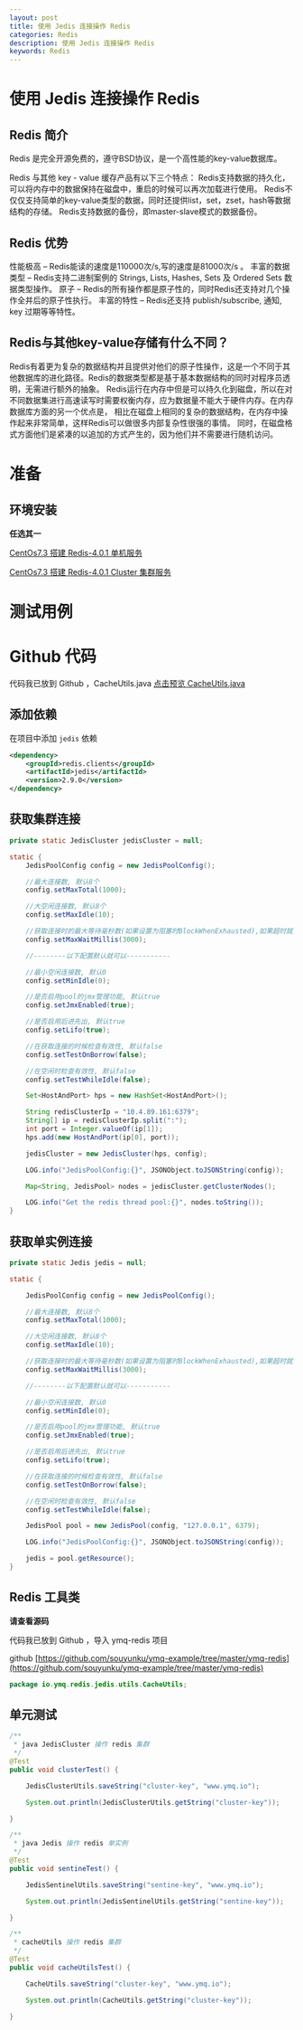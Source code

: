 ```yaml
---
layout: post
title: 使用 Jedis 连接操作 Redis
categories: Redis
description: 使用 Jedis 连接操作 Redis
keywords: Redis 
---
```


# 使用 Jedis 连接操作 Redis

## Redis 简介

Redis 是完全开源免费的，遵守BSD协议，是一个高性能的key-value数据库。

Redis 与其他 key - value 缓存产品有以下三个特点：
Redis支持数据的持久化，可以将内存中的数据保持在磁盘中，重启的时候可以再次加载进行使用。
Redis不仅仅支持简单的key-value类型的数据，同时还提供list，set，zset，hash等数据结构的存储。
Redis支持数据的备份，即master-slave模式的数据备份。


## Redis 优势

性能极高 – Redis能读的速度是110000次/s,写的速度是81000次/s 。
丰富的数据类型 – Redis支持二进制案例的 Strings, Lists, Hashes, Sets 及 Ordered Sets 数据类型操作。
原子 – Redis的所有操作都是原子性的，同时Redis还支持对几个操作全并后的原子性执行。
丰富的特性 – Redis还支持 publish/subscribe, 通知, key 过期等等特性。

## Redis与其他key-value存储有什么不同？

Redis有着更为复杂的数据结构并且提供对他们的原子性操作，这是一个不同于其他数据库的进化路径。Redis的数据类型都是基于基本数据结构的同时对程序员透明，无需进行额外的抽象。
Redis运行在内存中但是可以持久化到磁盘，所以在对不同数据集进行高速读写时需要权衡内存，应为数据量不能大于硬件内存。在内存数据库方面的另一个优点是， 相比在磁盘上相同的复杂的数据结构，在内存中操作起来非常简单，这样Redis可以做很多内部复杂性很强的事情。 同时，在磁盘格式方面他们是紧凑的以追加的方式产生的，因为他们并不需要进行随机访问。

# 准备

## 环境安装 

**任选其一**

[CentOs7.3 搭建 Redis-4.0.1 单机服务](https://segmentfault.com/a/1190000010709337)

[CentOs7.3 搭建 Redis-4.0.1 Cluster 集群服务](https://segmentfault.com/a/1190000010682551)

# 测试用例

# Github 代码

代码我已放到 Github ，CacheUtils.java [点击预览 CacheUtils.java ](https://github.com/souyunku/ymq-example/blob/master/ymq-redis/src/main/java/io/ymq/redis/jedis/utils/CacheUtils.java)

## 添加依赖

在项目中添加 `jedis` 依赖

```xml
<dependency>
	<groupId>redis.clients</groupId>
	<artifactId>jedis</artifactId>
	<version>2.9.0</version>
</dependency>
```

## 获取集群连接

```java
private static JedisCluster jedisCluster = null;

static {
	JedisPoolConfig config = new JedisPoolConfig();

	//最大连接数, 默认8个
	config.setMaxTotal(1000);

	//大空闲连接数, 默认8个
	config.setMaxIdle(10);

	//获取连接时的最大等待毫秒数(如果设置为阻塞时BlockWhenExhausted),如果超时就抛异常, 小于零:阻塞不确定的时间,  默认-1
	config.setMaxWaitMillis(3000);

	//--------以下配置默认就可以-----------

	//最小空闲连接数, 默认0
	config.setMinIdle(0);

	//是否启用pool的jmx管理功能, 默认true
	config.setJmxEnabled(true);

	//是否启用后进先出, 默认true
	config.setLifo(true);

	//在获取连接的时候检查有效性, 默认false
	config.setTestOnBorrow(false);

	//在空闲时检查有效性, 默认false
	config.setTestWhileIdle(false);

	Set<HostAndPort> hps = new HashSet<HostAndPort>();

	String redisClusterIp = "10.4.89.161:6379";
	String[] ip = redisClusterIp.split(":");
	int port = Integer.valueOf(ip[1]);
	hps.add(new HostAndPort(ip[0], port));

	jedisCluster = new JedisCluster(hps, config);

	LOG.info("JedisPoolConfig:{}", JSONObject.toJSONString(config));

	Map<String, JedisPool> nodes = jedisCluster.getClusterNodes();

	LOG.info("Get the redis thread pool:{}", nodes.toString());
}
```


## 获取单实例连接


```java
private static Jedis jedis = null;

static {

	JedisPoolConfig config = new JedisPoolConfig();

	//最大连接数, 默认8个
	config.setMaxTotal(1000);

	//大空闲连接数, 默认8个
	config.setMaxIdle(10);

	//获取连接时的最大等待毫秒数(如果设置为阻塞时BlockWhenExhausted),如果超时就抛异常, 小于零:阻塞不确定的时间,  默认-1
	config.setMaxWaitMillis(3000);

	//--------以下配置默认就可以-----------

	//最小空闲连接数, 默认0
	config.setMinIdle(0);

	//是否启用pool的jmx管理功能, 默认true
	config.setJmxEnabled(true);

	//是否启用后进先出, 默认true
	config.setLifo(true);

	//在获取连接的时候检查有效性, 默认false
	config.setTestOnBorrow(false);

	//在空闲时检查有效性, 默认false
	config.setTestWhileIdle(false);

	JedisPool pool = new JedisPool(config, "127.0.0.1", 6379);

	LOG.info("JedisPoolConfig:{}", JSONObject.toJSONString(config));

	jedis = pool.getResource();
}
```

## Redis 工具类

**请查看源码**

代码我已放到 Github ，导入 ymq-redis 项目 

github [https://github.com/souyunku/ymq-example/tree/master/ymq-redis](https://github.com/souyunku/ymq-example/tree/master/ymq-redis)


```java
package io.ymq.redis.jedis.utils.CacheUtils;
```

## 单元测试

```java
/**
 * java JedisCluster 操作 redis 集群
 */
@Test
public void clusterTest() {

	JedisClusterUtils.saveString("cluster-key", "www.ymq.io");

	System.out.println(JedisClusterUtils.getString("cluster-key"));

}

/**
 * java Jedis 操作 redis 单实例
 */
@Test
public void sentineTest() {

	JedisSentinelUtils.saveString("sentine-key", "www.ymq.io");

	System.out.println(JedisSentinelUtils.getString("sentine-key"));

}

/**
 * cacheUtils 操作 redis 集群
 */
@Test
public void cacheUtilsTest() {

	CacheUtils.saveString("cluster-key", "www.ymq.io");

	System.out.println(CacheUtils.getString("cluster-key"));

}
```




